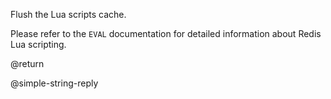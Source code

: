 Flush the Lua scripts cache.

Please refer to the `EVAL` documentation for detailed information about Redis
Lua scripting.

@return

@simple-string-reply
